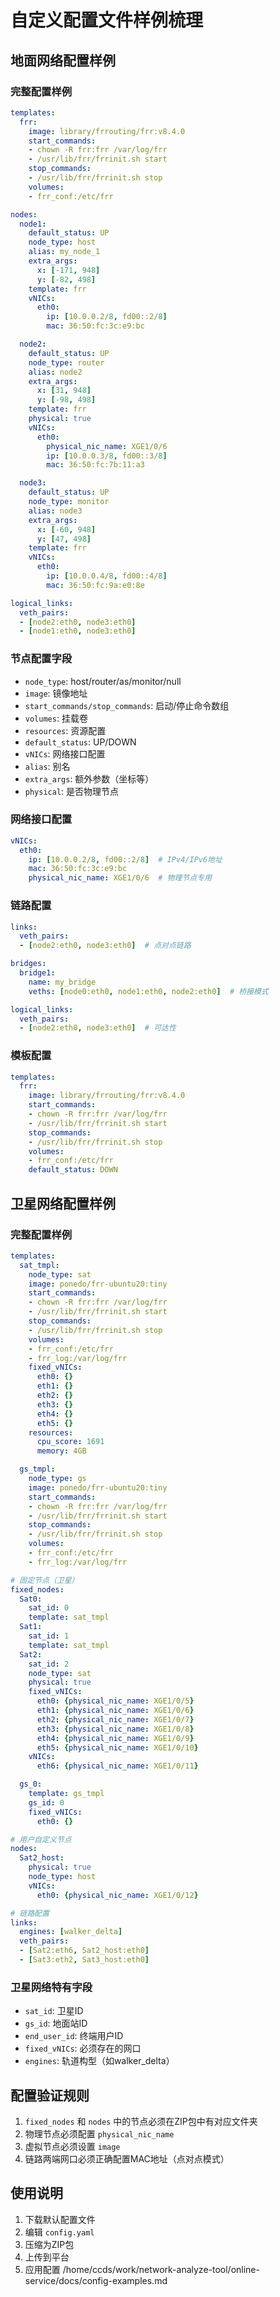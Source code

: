 # 自定义配置文件样例梳理

## 地面网络配置样例

### 完整配置样例
```yaml
templates:
  frr:
    image: library/frrouting/frr:v8.4.0
    start_commands:
    - chown -R frr:frr /var/log/frr
    - /usr/lib/frr/frrinit.sh start
    stop_commands:
    - /usr/lib/frr/frrinit.sh stop
    volumes:
    - frr_conf:/etc/frr

nodes:
  node1:
    default_status: UP
    node_type: host
    alias: my_node_1
    extra_args:
      x: [-171, 948]
      y: [-82, 498]
    template: frr
    vNICs:
      eth0:
        ip: [10.0.0.2/8, fd00::2/8]
        mac: 36:50:fc:3c:e9:bc

  node2:
    default_status: UP
    node_type: router
    alias: node2
    extra_args:
      x: [31, 948]
      y: [-98, 498]
    template: frr
    physical: true
    vNICs:
      eth0:
        physical_nic_name: XGE1/0/6
        ip: [10.0.0.3/8, fd00::3/8]
        mac: 36:50:fc:7b:11:a3

  node3:
    default_status: UP
    node_type: monitor
    alias: node3
    extra_args:
      x: [-60, 948]
      y: [47, 498]
    template: frr
    vNICs:
      eth0:
        ip: [10.0.0.4/8, fd00::4/8]
        mac: 36:50:fc:9a:e0:8e

logical_links:
  veth_pairs:
  - [node2:eth0, node3:eth0]
  - [node1:eth0, node3:eth0]
```

### 节点配置字段
- `node_type`: host/router/as/monitor/null
- `image`: 镜像地址
- `start_commands/stop_commands`: 启动/停止命令数组
- `volumes`: 挂载卷
- `resources`: 资源配置
- `default_status`: UP/DOWN
- `vNICs`: 网络接口配置
- `alias`: 别名
- `extra_args`: 额外参数（坐标等）
- `physical`: 是否物理节点

### 网络接口配置
```yaml
vNICs:
  eth0:
    ip: [10.0.0.2/8, fd00::2/8]  # IPv4/IPv6地址
    mac: 36:50:fc:3c:e9:bc
    physical_nic_name: XGE1/0/6  # 物理节点专用
```

### 链路配置
```yaml
links:
  veth_pairs:
  - [node2:eth0, node3:eth0]  # 点对点链路

bridges:
  bridge1:
    name: my_bridge
    veths: [node0:eth0, node1:eth0, node2:eth0]  # 桥接模式

logical_links:
  veth_pairs:
  - [node2:eth0, node3:eth0]  # 可达性
```

### 模板配置
```yaml
templates:
  frr:
    image: library/frrouting/frr:v8.4.0
    start_commands:
    - chown -R frr:frr /var/log/frr
    - /usr/lib/frr/frrinit.sh start
    stop_commands:
    - /usr/lib/frr/frrinit.sh stop
    volumes:
    - frr_conf:/etc/frr
    default_status: DOWN
```

## 卫星网络配置样例

### 完整配置样例
```yaml
templates:
  sat_tmpl:
    node_type: sat
    image: ponedo/frr-ubuntu20:tiny
    start_commands:
    - chown -R frr:frr /var/log/frr
    - /usr/lib/frr/frrinit.sh start
    stop_commands:
    - /usr/lib/frr/frrinit.sh stop
    volumes:
    - frr_conf:/etc/frr
    - frr_log:/var/log/frr
    fixed_vNICs:
      eth0: {}
      eth1: {}
      eth2: {}
      eth3: {}
      eth4: {}
      eth5: {}
    resources:
      cpu_score: 1691
      memory: 4GB

  gs_tmpl:
    node_type: gs
    image: ponedo/frr-ubuntu20:tiny
    start_commands:
    - chown -R frr:frr /var/log/frr
    - /usr/lib/frr/frrinit.sh start
    stop_commands:
    - /usr/lib/frr/frrinit.sh stop
    volumes:
    - frr_conf:/etc/frr
    - frr_log:/var/log/frr

# 固定节点（卫星）
fixed_nodes:
  Sat0:
    sat_id: 0
    template: sat_tmpl
  Sat1:
    sat_id: 1
    template: sat_tmpl
  Sat2:
    sat_id: 2
    node_type: sat
    physical: true
    fixed_vNICs:
      eth0: {physical_nic_name: XGE1/0/5}
      eth1: {physical_nic_name: XGE1/0/6}
      eth2: {physical_nic_name: XGE1/0/7}
      eth3: {physical_nic_name: XGE1/0/8}
      eth4: {physical_nic_name: XGE1/0/9}
      eth5: {physical_nic_name: XGE1/0/10}
    vNICs:
      eth6: {physical_nic_name: XGE1/0/11}

  gs_0:
    template: gs_tmpl
    gs_id: 0
    fixed_vNICs:
      eth0: {}

# 用户自定义节点
nodes:
  Sat2_host:
    physical: true
    node_type: host
    vNICs:
      eth0: {physical_nic_name: XGE1/0/12}

# 链路配置
links:
  engines: [walker_delta]
  veth_pairs:
  - [Sat2:eth6, Sat2_host:eth0]
  - [Sat3:eth2, Sat3_host:eth0]
```

### 卫星网络特有字段
- `sat_id`: 卫星ID
- `gs_id`: 地面站ID
- `end_user_id`: 终端用户ID
- `fixed_vNICs`: 必须存在的网口
- `engines`: 轨道构型（如walker_delta）

## 配置验证规则
1. `fixed_nodes` 和 `nodes` 中的节点必须在ZIP包中有对应文件夹
2. 物理节点必须配置 `physical_nic_name`
3. 虚拟节点必须设置 `image`
4. 链路两端网口必须正确配置MAC地址（点对点模式）

## 使用说明
1. 下载默认配置文件
2. 编辑 `config.yaml`
3. 压缩为ZIP包
4. 上传到平台
5. 应用配置</content>
<parameter name="filePath">/home/ccds/work/network-analyze-tool/online-service/docs/config-examples.md
